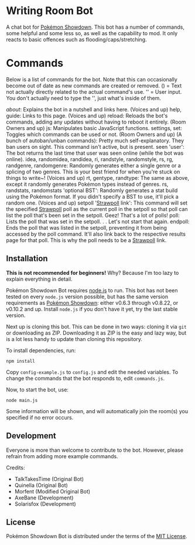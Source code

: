 Writing Room Bot
====================

A chat bot for [Pokémon Showdown][1]. This bot has a number of commands, some helpful and some less so, as well as the capability to mod. It only reacts to basic offences such as flooding/caps/stretching.

  [1]: http://www.pokemonshowdown.com/

Commands
========
Below is a list of commands for the bot. Note that this can occasionally become out of date as new commands are created or removed. () = Text not actually directly related to the actual command's use. '' = User input. You don't actually need to type the '', just what's inside of them.

*about*: Explains the bot in a nutshell and links here. (Voices and up)
help, guide: Links to this page. (Voices and up)
reload: Reloads the bot's commands, adding any updates without having to reboot it entirely. (Room Owners and up)
js: Manipulates basic JavaScript functions.
settings, set: Toggles which commands can be used or not. (Room Owners and up)
(A bunch of autoban/unban commands): Pretty much self-explanatory. They ban users on sight. This command isn't active, but is present.
seen 'user': The bot returns the last time that user was seen online (while the bot was online).
idea, randomidea, randidea, ri, randstyle, randomstyle, rs, rg, randgenre, randomgenre: Randomly generates either a single genre or a splicing of two genres. This is your best friend for when you're stuck on things to write~! (Voices and up)
rt, gentype, randtype: The same as above, except it randomly generates Pokémon types instead of genres.
rs, randstats, randomstats 'optional BST': Randomly generates a stat build using the Pokémon format. If you didn't specify a BST to use, it'll pick a random one. (Voices and up)
setpoll '[Strawpoll][4] link': This command will set the specified [Strawpoll][4] poll as the current poll in the setpoll so that poll can list the poll that's been set in the setpoll. Geez! That's a lot of polls!
poll: Lists the poll that was set in the setpoll. . . Let's not start that again.
endpoll: Ends the poll that was listed in the setpoll, preventing it from being accessed by the poll command. It'll also link back to the respective results page for that poll. This is why the poll needs to be a [Strawpoll][4] link.

Installation
------------

**This is not recommended for beginners!**
Why? Because I'm too lazy to explain everything in detail.

Pokémon Showdown Bot requires [node.js][2] to run.
This bot has not been tested on every `node.js` version possible, but has the same version requirements as [Pokémon Showdown][3]: either v0.6.3 through v0.8.22, or v0.10.2 and up.
Install `node.js` if you don't have it yet, try the last stable version.

Next up is cloning this bot. This can be done in two ways: cloning it via `git` or downloading as ZIP.
Downloading it as ZIP is the easy and lazy way, but is a lot less handy to update than cloning this repository.

To install dependencies, run:

    npm install

Copy `config-example.js` to `config.js` and edit the needed variables.
To change the commands that the bot responds to, edit `commands.js`.

Now, to start the bot, use:

    node main.js

Some information will be shown, and will automatically join the room(s) you specified if no error occurs.

  [2]: http://nodejs.org/
  [3]: https://github.com/Zarel/Pokemon-Showdown
  [4]: http://www.strawpoll.me/

Development
-----------

Everyone is more than welcome to contribute to the bot.
However, please refrain from adding more example commands.

Credits:
 - TalkTakesTime (Original Bot)
 - Quinella (Original Bot)
 - Morfent (Modified Original Bot)
 - AxeBane (Development)
 - Solarisfox (Development)

License
-------

Pokémon Showdown Bot is distributed under the terms of the [MIT License][5].

  [5]: https://github.com/Quinella/Pokemon-Showdown-Bot/blob/master/LICENSE
